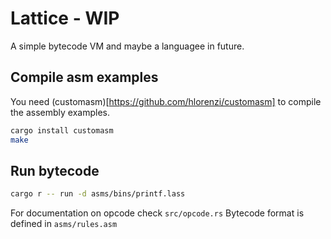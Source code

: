 # Lattice - WIP

A simple bytecode VM and maybe a languagee in future.

## Compile asm examples

You need (customasm)[https://github.com/hlorenzi/customasm] to compile the assembly examples.


```sh
cargo install customasm
make
```

## Run bytecode

```sh
cargo r -- run -d asms/bins/printf.lass
```

For documentation on opcode check `src/opcode.rs`
Bytecode format is defined in `asms/rules.asm`
